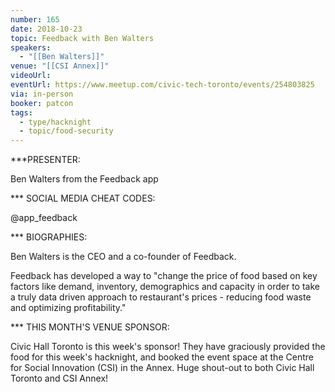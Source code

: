```yaml
---
number: 165
date: 2018-10-23
topic: Feedback with Ben Walters
speakers:
  - "[[Ben Walters]]"
venue: "[[CSI Annex]]"
videoUrl: 
eventUrl: https://www.meetup.com/civic-tech-toronto/events/254803825
via: in-person
booker: patcon
tags:
  - type/hacknight
  - topic/food-security
---
```


***PRESENTER:

Ben Walters from the Feedback app

*** SOCIAL MEDIA CHEAT CODES:

@app_feedback

*** BIOGRAPHIES:

Ben Walters is the CEO and a co-founder of Feedback.

Feedback has developed a way to "change the price of food based on key factors like demand, inventory, demographics and capacity in order to take a truly data driven approach to restaurant's prices - reducing food waste and optimizing profitability."

*** THIS MONTH'S VENUE SPONSOR:

Civic Hall Toronto is this week's sponsor! They have graciously provided the food for this week's hacknight, and booked the event space at the Centre for Social Innovation (CSI) in the Annex. Huge shout-out to both Civic Hall Toronto and CSI Annex!
